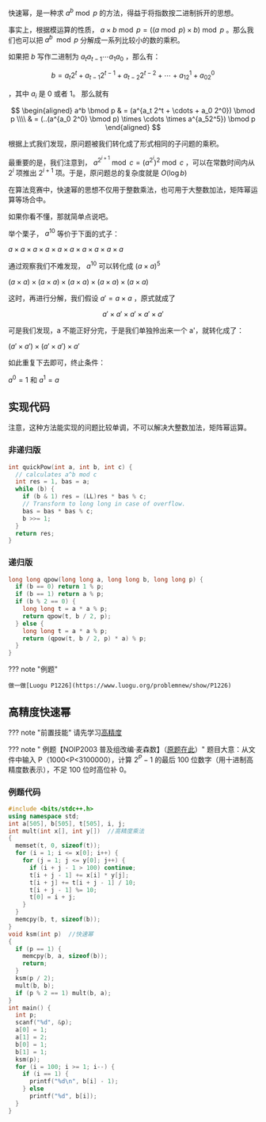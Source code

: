 快速幂，是一种求 $a^b \bmod p$ 的方法，得益于将指数按二进制拆开的思想。

事实上，根据模运算的性质， $a \times b \bmod p = ((a \bmod p) \times b) \bmod p$ 。那么我们也可以把 $a^b \mod p$ 分解成一系列比较小的数的乘积。

如果把 $b$ 写作二进制为 $a_ta_{t-1} \cdots a_1a_0$ ，那么有：

$$
b = a_t2^t + a_{t-1}2^{t-1} + a_{t-2}2^{t-2} + \cdots + a_12^1 + a_02^0
$$

，其中 $a_i$ 是 0 或者 1。
那么就有

$$
\begin{aligned}
a^b \bmod p & = (a^{a_t 2^t + \cdots + a_0 2^0}) \bmod p \\\\
& = (..(a^{a_0 2^0} \bmod p) \times \cdots \times a^{a_52^5}) \bmod p
\end{aligned}
$$

根据上式我们发现，原问题被我们转化成了形式相同的子问题的乘积。

最重要的是，我们注意到， $a^{2^{i+1}} \bmod c = (a^{2^i})^2 \bmod c$ ，可以在常数时间内从 $2^i$ 项推出 $2^{i+1}$ 项。于是，原问题总的复杂度就是 $O(\log b)$ 

在算法竞赛中，快速幂的思想不仅用于整数乘法，也可用于大整数加法，矩阵幂运算等场合中。

如果你看不懂，那就简单点说吧。

举个栗子， $a^{10}$ 等价于下面的式子：

 $a \times a \times a \times a \times a \times a \times a \times a \times a \times a$ 

通过观察我们不难发现， $a^{10}$ 可以转化成 $(a \times a)^{5}$ 

 $\left(a \times a \right) \times\left(a \times a \right) \times \left(a \times a \right) \times \left(a \times a \right) \times \left(a \times a \right)$ 

这时，再进行分解，我们假设 $a' =a \times a$ ，原式就成了

$$
a'\times a'\times a'\times a'\times a'
$$

可是我们发现，a 不能正好分完，于是我们单独拎出来一个 a'，就转化成了：

 $\left (a' \times a'\right) \times\left (a' \times a'\right) \times a'$ 

如此重复下去即可，终止条件：

 $a^0=1$ 和 $a^1=a$ 

## 实现代码

注意，这种方法能实现的问题比较单调，不可以解决大整数加法，矩阵幂运算。

### 非递归版

```cpp
int quickPow(int a, int b, int c) {
  // calculates a^b mod c
  int res = 1, bas = a;
  while (b) {
    if (b & 1) res = (LL)res * bas % c;
    // Transform to long long in case of overflow.
    bas = bas * bas % c;
    b >>= 1;
  }
  return res;
}
```

### 递归版

```cpp
long long qpow(long long a, long long b, long long p) {
  if (b == 0) return 1 % p;
  if (b == 1) return a % p;
  if (b % 2 == 0) {
    long long t = a * a % p;
    return qpow(t, b / 2, p);
  } else {
    long long t = a * a % p;
    return (qpow(t, b / 2, p) * a) % p;
  }
}
```

??? note "例题"

    做一做[Luogu P1226](https://www.luogu.org/problemnew/show/P1226)

## 高精度快速幂

??? note "前置技能"
     请先学习[高精度](https://oi-wiki.org/math/bignum/)

??? note " 例题【NOIP2003 普及组改编·麦森数】（[原题在此](https://www.luogu.org/problemnew/show/P1045)）"
     题目大意：从文件中输入 P（1000&lt;P&lt;3100000），计算 $2^P−1$ 的最后 100 位数字（用十进制高精度数表示），不足 100 位时高位补 0。

### 例题代码

```cpp
#include <bits/stdc++.h>
using namespace std;
int a[505], b[505], t[505], i, j;
int mult(int x[], int y[])  //高精度乘法
{
  memset(t, 0, sizeof(t));
  for (i = 1; i <= x[0]; i++) {
    for (j = 1; j <= y[0]; j++) {
      if (i + j - 1 > 100) continue;
      t[i + j - 1] += x[i] * y[j];
      t[i + j] += t[i + j - 1] / 10;
      t[i + j - 1] %= 10;
      t[0] = i + j;
    }
  }
  memcpy(b, t, sizeof(b));
}
void ksm(int p)  //快速幂
{
  if (p == 1) {
    memcpy(b, a, sizeof(b));
    return;
  }
  ksm(p / 2);
  mult(b, b);
  if (p % 2 == 1) mult(b, a);
}
int main() {
  int p;
  scanf("%d", &p);
  a[0] = 1;
  a[1] = 2;
  b[0] = 1;
  b[1] = 1;
  ksm(p);
  for (i = 100; i >= 1; i--) {
    if (i == 1) {
      printf("%d\n", b[i] - 1);
    } else
      printf("%d", b[i]);
  }
}
```
